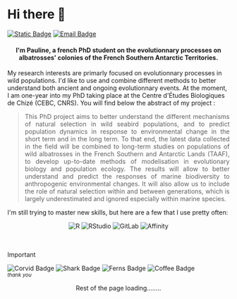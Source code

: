 <!DOCTYPE html>
<html lang="en">
    <head>
    </head>
    <body>
        <h1>Hi there 🌿</h1> 
<a href="https://www.researchgate.net/profile/Pauline-Richard-3"><img alt="Static Badge" src="https://img.shields.io/badge/My%20Profile-white?style=flat&logo=ResearchGate"/></a>
<a href="mailto:pauline.richard@cebc.cnrs.fr"><img alt="Email Badge" src="https://img.shields.io/badge/Contact_Me-green?style=flat&logo=gmail&logoColor=FFFFFF&labelColor=252525&color=2E4521"/></a>    

<h4 align="center">I'm Pauline, a french PhD student on the evolutionnary processes on albatrosses' colonies of the French Southern Antarctic Territories.</h4>  

My research interests are primarly focused on evolutionnary processes in wild populations. I'd like to use and combine different methods to better understand both ancient and ongoing evolutionnary events. At the moment, I am one-year into my PhD taking place at the Centre d'Études Biologiques de Chizé (CEBC, CNRS). You will find below the abstract of my project : 
>  <p align="justify">This PhD project aims to better understand the different mechanisms of natural selection in wild seabird populations, and to predict population dynamics in response to environmental change in the short term and in the long term. To that end, the latest data collected in the field will be combined to long-term studies on populations of wild albatrosses in the French Southern and Antarctic Lands (TAAF), to develop up-to-date methods of modelisation in evolutionary biology and population ecology. The results will allow to better understand and predict the responses of marine biodiversity to anthropogenic environmental changes. It will also allow us to include the role of natural selection within and between generations, which is largely underestimated and ignored especially within marine species.</p>

I'm still trying to master new skills, but here are a few that I use pretty often:  
<div align="center" >
    <img alt="R" src="https://img.shields.io/badge/-%23276DC3.svg?style=for-the-badge&logo=r">
    <img alt="RStudio" src="https://img.shields.io/badge/Rstudio-%23333333.svg?style=for-the-badge&logo=rstudioide&logoColor=%2375AADB.svg">
    <img alt="GitLab" src="https://img.shields.io/badge/gitlab-%23333333.svg?style=for-the-badge&logo=gitlab&logoColor=%23FC6D26.svg">
    <img alt="Affinity" src="https://img.shields.io/badge/Affinity suite-%23333333.svg?style=for-the-badge&logo=affinity">
</div>

<br/>
<br/>

>[!IMPORTANT]
>![Corvid Badge](https://img.shields.io/badge/Corvids-252525) ![Shark Badge](https://img.shields.io/badge/Sharks-023858) ![Ferns Badge](https://img.shields.io/badge/Ferns-2E4521) ![Coffee Badge](https://img.shields.io/badge/Coffee-3B2516)  
> <sub> *thank you* </sub>

<p align="center">
Rest of the page loading........
</p>
    </body>
</html>

<!--
**wondering-wanderer/wondering-wanderer** is a ✨ _special_ ✨ repository because its `README.md` (this file) appears on your GitHub profile.

Here are some ideas to get you started:

- 🔭 I’m currently working on ...
- 🌱 I’m currently learning ...
- 👯 I’m looking to collaborate on ...
- 🤔 I’m looking for help with ...
- 💬 Ask me about ...
- 📫 How to reach me: ...
- 😄 Pronouns: ...
- ⚡ Fun fact: ...
-->

